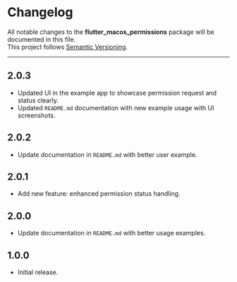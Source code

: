 # Changelog

All notable changes to the **flutter_macos_permissions** package will be documented in this file.  
This project follows [Semantic Versioning](https://semver.org/).

---

## 2.0.3
- Updated UI in the example app to showcase permission request and status clearly.
- Updated `README.md` documentation with new example usage with UI screenshots.


## 2.0.2
- Update documentation in `README.md` with better user example.

## 2.0.1
- Add new feature: enhanced permission status handling.

## 2.0.0 
- Update documentation in `README.md` with better usage examples.

## 1.0.0
- Initial release.